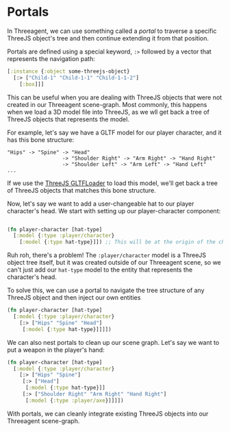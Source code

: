 # Portals

In Threeagent, we can use something called a _portal_ to traverse a specific ThreeJS object's tree and then
continue extending it from that position. 

Portals are defined using a special keyword, `:>` followed by a vector that represents the navigation path:

```clojure
[:instance {:object some-threejs-object}
  [:> ["Child-1" "Child-1-1" "Child-1-1-2"]
    [:box]]]
```

This can be useful when you are dealing with ThreeJS objects that were not created in our Threeagent scene-graph. Most commonly, this happens when we load a 3D model file into ThreeJS, as we wll get back a tree of ThreeJS
objects that represents the model.

For example, let's say we have a GLTF model for our player character, and it has this bone structure:
```
"Hips" -> "Spine" -> "Head"
                  -> "Shoulder Right" -> "Arm Right" -> "Hand Right"
                  -> "Shoulder Left" -> "Arm Left" -> "Hand Left"
...
```

If we use the [ThreeJS GLTFLoader](https://threejs.org/docs/#examples/en/loaders/GLTFLoader) to load this model, we'll get back a tree of ThreeJS objects that matches this bone structure.

Now, let's say we want to add a user-changeable hat to our player character's head. We start with setting up
our player-character component:
```clojure

(fn player-character [hat-type]
  [:model {:type :player/character}
    [:model {:type hat-type}]]) ;; This will be at the origin of the character's model!
```

Ruh roh, there's a problem! The `:player/character` model is a ThreeJS object tree itself, but it was created
outside of our Threeagent scene, so we can't just add our `hat-type` model to the entity that represents the
character's head.

To solve this, we can use a portal to navigate the tree structure of any ThreeJS object and then inject our
own entities
```clojure
(fn player-character [hat-type]
  [:model {:type :player/character}
    [:> ["Hips" "Spine" "Head"]
     [:model {:type hat-type}]]]]) 
```

We can also nest portals to clean up our scene graph. Let's say we want to put a weapon in the player's hand:
```clojure
(fn player-character [hat-type]
  [:model {:type :player/character}
    [:> ["Hips" "Spine"]
     [:> ["Head"]
      [:model {:type hat-type}]]
     [:> ["Shoulder Right" "Arm Right" "Hand Right"]
      [:model {:type :player/axe}]]]])
```


With portals, we can cleanly integrate existing ThreeJS objects into our Threeagent scene-graph.

